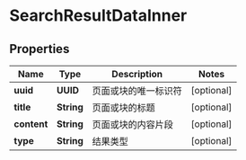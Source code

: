 

# SearchResultDataInner


## Properties

| Name | Type | Description | Notes |
|------------ | ------------- | ------------- | -------------|
|**uuid** | **UUID** | 页面或块的唯一标识符 |  [optional] |
|**title** | **String** | 页面或块的标题 |  [optional] |
|**content** | **String** | 页面或块的内容片段 |  [optional] |
|**type** | **String** | 结果类型 |  [optional] |



